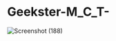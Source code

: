 # Geekster-M_C_T-
![Screenshot (188)](https://user-images.githubusercontent.com/104826351/200712495-4fa7aa9e-9134-48f1-8617-b548d9f051e8.png)
